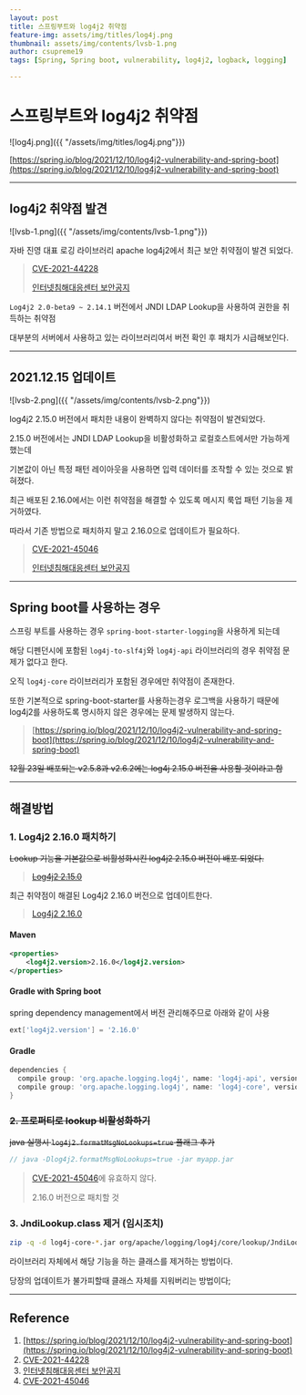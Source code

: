 ```yaml
---
layout: post
title: 스프링부트와 log4j2 취약점
feature-img: assets/img/titles/log4j.png
thumbnail: assets/img/contents/lvsb-1.png
author: csupreme19
tags: [Spring, Spring boot, vulnerability, log4j2, logback, logging]

---
```


# 스프링부트와 log4j2 취약점

![log4j.png]({{ "/assets/img/titles/log4j.png"}})

[https://spring.io/blog/2021/12/10/log4j2-vulnerability-and-spring-boot](https://spring.io/blog/2021/12/10/log4j2-vulnerability-and-spring-boot)

---

## log4j2 취약점 발견

![lvsb-1.png]({{ "/assets/img/contents/lvsb-1.png"}})

자바 진영 대표 로깅 라이브러리 apache log4j2에서 최근 보안 취약점이 발견 되었다.

> [CVE-2021-44228](https://nvd.nist.gov/vuln/detail/CVE-2021-44228)
>
> [인터넷침해대응센터 보안공지](https://krcert.or.kr/data/secNoticeView.do?bulletin_writing_sequence=36389)

`Log4j2 2.0-beta9 ~ 2.14.1` 버전에서 JNDI LDAP Lookup을 사용하여 권한을 취득하는 취약점

대부분의 서버에서 사용하고 있는 라이브러리여서 버전 확인 후 패치가 시급해보인다.

---

## 2021.12.15 업데이트

![lvsb-2.png]({{ "/assets/img/contents/lvsb-2.png"}})

log4j2 2.15.0 버전에서 패치한 내용이 완벽하지 않다는 취약점이 발견되었다.

2.15.0 버전에서는 JNDI LDAP Lookup을 비활성화하고 로컬호스트에서만 가능하게 했는데

기본값이 아닌 특정 패턴 레이아웃을 사용하면 입력 데이터를 조작할 수 있는 것으로 밝혀졌다.

최근 배포된 2.16.0에서는 이런 취약점을 해결할 수 있도록 메시지 룩업 패턴 기능을 제거하였다.

따라서 기존 방법으로 패치하지 말고 2.16.0으로 업데이트가 필요하다.

>[CVE-2021-45046](https://nvd.nist.gov/vuln/detail/CVE-2021-45046)
>
>[인터넷침해대응센터 보안공지](https://krcert.or.kr/data/secNoticeView.do?bulletin_writing_sequence=36389)

---

## Spring boot를 사용하는 경우

스프링 부트를 사용하는 경우 `spring-boot-starter-logging`을 사용하게 되는데

해당 디펜던시에 포함된 `log4j-to-slf4j`와 `log4j-api` 라이브러리의 경우 취약점 문제가 없다고 한다.

오직 `log4j-core` 라이브러리가 포함된 경우에만 취약점이 존재한다.

또한 기본적으로 spring-boot-starter를 사용하는경우 로그백을 사용하기 때문에 log4j2를 사용하도록 명시하지 않은 경우에는 문제 발생하지 않는다.

> [https://spring.io/blog/2021/12/10/log4j2-vulnerability-and-spring-boot](https://spring.io/blog/2021/12/10/log4j2-vulnerability-and-spring-boot)

~~12월 23일 배포되는 v2.5.8과 v2.6.2에는 log4j 2.15.0 버전을 사용할 것이라고 함~~

---

## 해결방법

### 1. Log4j2 2.16.0 패치하기

~~Lookup 기능을 기본값으로 비활성화시킨 log4j2 2.15.0 버전이 배포 되었다.~~

> ~~[Log4j2 2.15.0](https://repo1.maven.org/maven2/org/apache/logging/log4j/log4j-core/2.15.0/)~~

최근 취약점이 해결된 Log4j2 2.16.0 버전으로 업데이트한다.

> [Log4j2 2.16.0](https://repo1.maven.org/maven2/org/apache/logging/log4j/log4j-core/2.16.0/)

#### Maven

```xml
<properties>
    <log4j2.version>2.16.0</log4j2.version>
</properties>
```

#### Gradle with Spring boot

spring dependency management에서 버전 관리해주므로 아래와 같이 사용

```groovy
ext['log4j2.version'] = '2.16.0'
```

#### Gradle

```groovy
dependencies {
  compile group: 'org.apache.logging.log4j', name: 'log4j-api', version: '2.16.0'
  compile group: 'org.apache.logging.log4j', name: 'log4j-core', version: '2.16.0'
}
```



### ~~2. 프로퍼티로 lookup 비활성화하기~~

~~java 실행시 `log4j2.formatMsgNoLookups=true` 플래그 추가~~

```java
// java -Dlog4j2.formatMsgNoLookups=true -jar myapp.jar
```

> [CVE-2021-45046](https://nvd.nist.gov/vuln/detail/CVE-2021-45046)에 유효하지 않다.
>
> 2.16.0 버전으로 패치할 것



### 3. JndiLookup.class 제거 (임시조치)

```sh
zip -q -d log4j-core-*.jar org/apache/logging/log4j/core/lookup/JndiLookup.class
```

라이브러리 자체에서 해당 기능을 하는 클래스를 제거하는 방법이다.

당장의 업데이트가 불가피할때 클래스 자체를 지워버리는 방법이다;

---

## Reference

1. [https://spring.io/blog/2021/12/10/log4j2-vulnerability-and-spring-boot](https://spring.io/blog/2021/12/10/log4j2-vulnerability-and-spring-boot)
2. [CVE-2021-44228](https://nvd.nist.gov/vuln/detail/CVE-2021-44228)
3. [인터넷침해대응센터 보안공지](https://krcert.or.kr/data/secNoticeView.do?bulletin_writing_sequence=36389)
4. [CVE-2021-45046](https://nvd.nist.gov/vuln/detail/CVE-2021-45046)


